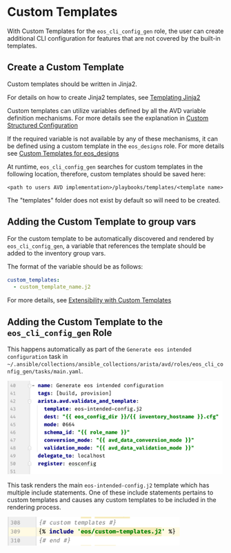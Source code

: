 <!--
  ~ Copyright (c) 2023 Arista Networks, Inc.
  ~ Use of this source code is governed by the Apache License 2.0
  ~ that can be found in the LICENSE file.
  -->

# Custom Templates

With Custom Templates for the `eos_cli_config_gen` role, the user can create additional CLI configuration for features that are not covered by the built-in templates.

## Create a Custom Template

Custom templates should be written in Jinja2.

For details on how to create Jinja2 templates, see [Templating Jinja2](https://docs.ansible.com/ansible/latest/playbook_guide/playbooks_templating.html#templating-jinja2)

Custom templates can utilize variables defined by all the AVD variable definition mechanisms. For more details see the explanation in [Custom Structured Configuration](../../../eos_designs/docs/how-to/custom-structured-configuration.md)

If the required variable is not available by any of these mechanisms, it can be defined using a custom template in the `eos_designs` role. For more details see [Custom Templates for eos_designs](../../../eos_designs/docs/how-to/custom-templates.md) 

At runtime, `eos_cli_config_gen` searches for custom templates in the following location, therefore, custom templates should be saved here:

```text
<path to users AVD implementation>/playbooks/templates/<template name>
```
The "templates" folder does not exist by default so will need to be created.

## Adding the Custom Template to group vars

For the custom template to be automatically discovered and rendered by `eos_cli_config_gen`, a variable that references the template should be added to the inventory group vars.

The format of the variable should be as follows:
```yaml
custom_templates:
  - custom_template_name.j2
```
For more details, see [Extensibility with Custom Templates](https://avd.sh/en/stable/roles/eos_cli_config_gen/docs/role-configuration.html#extensibility-with-custom-templates)

## Adding the Custom Template to the `eos_cli_config_gen` Role

This happens automatically as part of the `Generate eos intended configuration` task in `~/.ansible/collections/ansible_collections/arista/avd/roles/eos_cli_config_gen/tasks/main.yaml`.

<!-- ![Figure 1: /eos_cli_config_gen/templates/eos-intended-config.j2](../../../media/main_yml.png) -->

<div style="text-align:left; width:500px">
  <img src="../../../../media/main_yml.png" alt="screen shot of main.yml file" />
</div>


This task renders the main `eos-intended-config.j2` template which has multiple include statements. One of these include statements pertains to custom templates and causes any custom templates to be included in the rendering process.

<!-- ![Figure 2: /eos_cli_config_gen/templates/eos-intended-config.j2](../../../media/eos-intended-config.png) -->

<div style="text-align:left; width:400px">
  <img src="../../../../media/eos-intended-config.png" alt="screen shot of snippet of main template" />
</div>